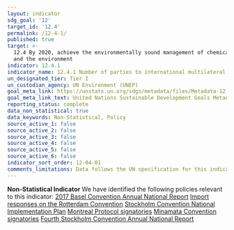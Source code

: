 ```yaml
---
layout: indicator
sdg_goal: '12'
target_id: '12.4'
permalink: /12-4-1/
published: true
target: >-
  12.4 By 2020, achieve the environmentally sound management of chemicals and all wastes throughout their life cycle, in accordance with agreed international frameworks, and significantly reduce their release to air, water and soil in order to minimize their adverse impacts on human health
  and the environment
indicator: 12.4.1
indicator_name: 12.4.1 Number of parties to international multilateral environmental agreements on hazardous waste, and other chemicals that meet their commitments and obligations in transmitting information as required by each relevant agreement
un_designated_tier: Tier I
un_custodian_agency: UN Environment (UNEP)
goal_meta_link: https://unstats.un.org/sdgs/metadata/files/Metadata-12-04-01.pdf
goal_meta_link_text: United Nations Sustainable Development Goals Metadata (PDF 350 KB)
reporting_status: complete
data_non_statistical: true
data_keywords: Non-Statistical, Policy
source_active_1: false
source_active_2: false
source_active_3: false
source_active_4: false
source_active_5: false
source_active_6: false
indicator_sort_order: 12-04-01
comments_limitations: Data follows the UN specification for this indicator. This indicator has been identified in collaboration with topic experts.
---
```

**Non-Statistical Indicator**
We have identified the following policies relevant to this indicator:
[2017 Basel Convention Annual National Report](http://www.basel.int/Countries/NationalReporting/NationalReports/BC2017Reports/tabid/7749/Default.aspx)
[Import responses on the Rotterdam Convention](http://www.pic.int/Procedures/ImportResponses/Database/tabid/1370/language/en-US/Default.aspx)
[Stockholm Convention National Implementation Plan](https://consult.defra.gov.uk/eu-environment/uk-nip-for-stockholm-convention-on-pops-2017/)
[Montreal Protocol signatories](https://treaties.un.org/pages/ViewDetails.aspx?src=TREATY&mtdsg_no=XXVII-2-a&chapter=27&clang=_en)
[Minamata Convention signatories](http://www.mercuryconvention.org/Countries/Parties/tabid/3428/language/en-US/Default.aspx)
[Fourth Stockholm Convention Annual National Report](http://chm.pops.int/Countries/Reporting/NationalReports/FourthRoundPartyReports/tabid/6346/Default.aspx)<br><br>